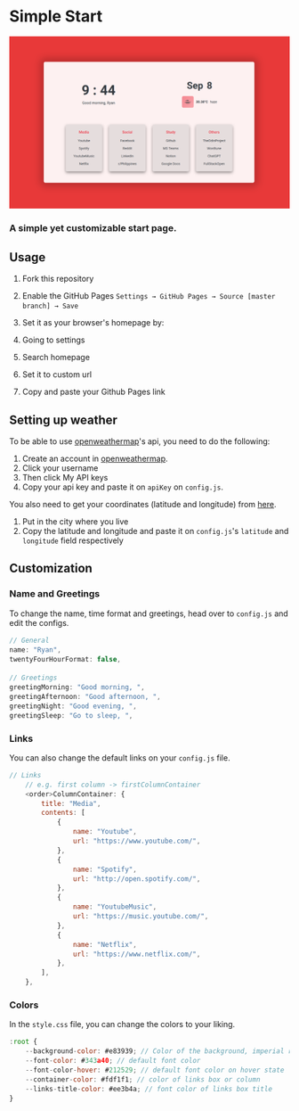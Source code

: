 # Simple Start

![Image](assets/img/preview.png)

### A simple yet customizable start page.

## Usage

1. Fork this repository

2. Enable the GitHub Pages `Settings → GitHub Pages → Source [master branch] → Save`

3. Set it as your browser's homepage by:

4. Going to settings

5. Search homepage

6. Set it to custom url

7. Copy and paste your Github Pages link

## Setting up weather

To be able to use [openweathermap](https://openweathermap.org/)'s api, you need to do the following:

1. Create an account in [openweathermap](https://openweathermap.org/).
2. Click your username
3. Then click My API keys
4. Copy your api key and paste it on `apiKey` on `config.js`.

You also need to get your coordinates (latitude and longitude) from [here](https://www.latlong.net/).

1. Put in the city where you live
2. Copy the latitude and longitude and paste it on `config.js`'s `latitude` and `longitude` field respectively

## Customization

### Name and Greetings

To change the name, time format and greetings, head over to `config.js` and edit the configs.

```js
// General
name: "Ryan",
twentyFourHourFormat: false,

// Greetings
greetingMorning: "Good morning, ",
greetingAfternoon: "Good afternoon, ",
greetingNight: "Good evening, ",
greetingSleep: "Go to sleep, ",
```

### Links

You can also change the default links on your `config.js` file.

```js
// Links
	// e.g. first column -> firstColumnContainer
    <order>ColumnContainer: {
        title: "Media",
        contents: [
            {
                name: "Youtube",
                url: "https://www.youtube.com/",
            },
            {
                name: "Spotify",
                url: "http://open.spotify.com/",
            },
            {
                name: "YoutubeMusic",
                url: "https://music.youtube.com/",
            },
            {
                name: "Netflix",
                url: "https://www.netflix.com/",
            },
        ],
    },
```

### Colors

In the `style.css` file, you can change the colors to your liking.

```js
:root {
    --background-color: #e83939; // Color of the background, imperial red by default
    --font-color: #343a40; // default font color
    --font-color-hover: #212529; // default font color on hover state
    --container-color: #fdf1f1; // color of links box or column
    --links-title-color: #ee3b4a; // font color of links box title
}
```

